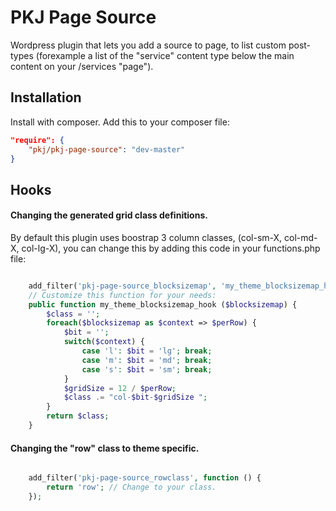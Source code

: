 # PKJ Page Source

Wordpress plugin that lets you add a source to page, to list custom post-types (forexample a list of  the "service"
content type below the main content on your  /services "page").



## Installation

Install with composer. Add this to your composer file:

```json
"require": {
    "pkj/pkj-page-source": "dev-master"
}
```


## Hooks


#### Changing the generated grid class definitions.

By default this plugin uses boostrap 3 column classes, (col-sm-X, col-md-X, col-lg-X), you can change this by adding
this code in your functions.php file:

```php

    add_filter('pkj-page-source_blocksizemap', 'my_theme_blocksizemap_hook');
    // Customize this function for your needs:
    public function my_theme_blocksizemap_hook ($blocksizemap) {
        $class = '';
        foreach($blocksizemap as $context => $perRow) {
            $bit = '';
            switch($context) {
                case 'l': $bit = 'lg'; break;
                case 'm': $bit = 'md'; break;
                case 's': $bit = 'sm'; break;
            }
            $gridSize = 12 / $perRow;
            $class .= "col-$bit-$gridSize ";
        }
        return $class;
    }
```

#### Changing the "row" class to theme specific.

```php

    add_filter('pkj-page-source_rowclass', function () {
        return 'row'; // Change to your class.
    });

```



